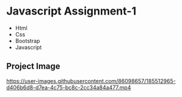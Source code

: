 # Javascript Assignment-1

* Html
* Css
* Bootstrap
* Javascript

## Project Image
https://user-images.githubusercontent.com/86098657/185512965-d406b6d8-d7ea-4c75-bc8c-2cc34a84a477.mp4
